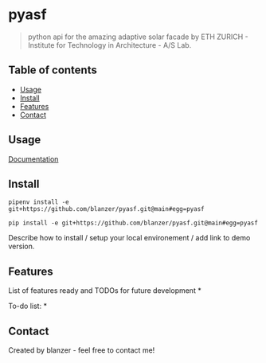 # pyasf
> python api for the amazing adaptive solar facade by ETH ZURICH - Institute for Technology in Architecture - A/S Lab.

## Table of contents
* [Usage](#usage)
* [Install](#install)
* [Features](#features)
* [Contact](#contact)

## Usage

[Documentation](https://htmlpreview.github.io/?https://github.com/blanzer/pyasf/blob/main/doc/index.html)


## Install


```
pipenv install -e git+https://github.com/blanzer/pyasf.git@main#egg=pyasf

pip install -e git+https://github.com/blanzer/pyasf.git@main#egg=pyasf
```

Describe how to install / setup your local environement / add link to demo version.


## Features
List of features ready and TODOs for future development
* 

To-do list:
* 

## Contact
Created by blanzer - feel free to contact me!
